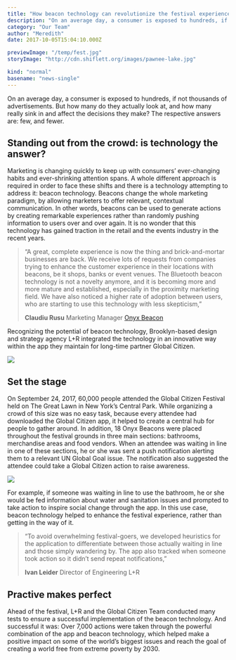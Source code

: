 ```yaml
---
title: "How beacon technology can revolutionize the festival experience"
description: "On an average day, a consumer is exposed to hundreds, if not thousands of advertisements. But how many do they actually look at, and how many really sink in and affect the decisions they make? The respective answers are: few, and fewer. Standing out from the crowd: is technology the answer? Marketing is changing quickly&hellip;"
category: "Our Team"
author: "Meredith"
date: 2017-10-05T15:04:10.000Z

previewImage: "/temp/fest.jpg"
storyImage: "http://cdn.shiflett.org/images/pawnee-lake.jpg"

kind: "normal"
basename: "news-single"
---
```


On an average day, a consumer is exposed to hundreds, if not thousands of advertisements. But how many do they actually look at, and how many really sink in and affect the decisions they make? The respective answers are: few, and fewer.

## Standing out from the crowd: is technology the answer?

Marketing is changing quickly to keep up with consumers’ ever-changing habits and ever-shrinking attention spans. A whole different approach is required in order to face these shifts and there is a technology attempting to address it: beacon technology. Beacons change the whole marketing paradigm, by allowing marketers to offer relevant, contextual communication. In other words, beacons can be used to generate actions by creating remarkable experiences rather than randomly pushing information to users over and over again. It is no wonder that this technology has gained traction in the retail and the events industry in the recent years.

> “A great, complete experience is now the thing and brick-and-mortar businesses are back. We receive lots of requests from companies trying to enhance the customer experience in their locations with beacons, be it shops, banks or event venues. The Bluetooth beacon technology is not a novelty anymore, and it is becoming more and more mature and established, especially in the proximity marketing field. We have also noticed a higher rate of adoption between users, who are starting to use this technology with less skepticism,”
> 
> **Claudiu Rusu**
> Marketing Manager
> [Onyx Beacon](https://www.google.com)

Recognizing the potential of beacon technology, Brooklyn-based design and strategy agency L+R integrated the technology in an innovative way within the app they maintain for long-time partner Global Citizen.

![](/temp/beacon-1.jpg)

## Set the stage

On September 24, 2017, 60,000 people attended the Global Citizen Festival held on The Great Lawn in New York’s Central Park. While organizing a crowd of this size was no easy task, because every attendee had downloaded the Global Citizen app, it helped to create a central hub for people to gather around. In addition, 18 Onyx Beacons were placed throughout the festival grounds in three main sections: bathrooms, merchandise areas and food vendors. When an attendee was waiting in line in one of these sections, he or she was sent a push notification alerting them to a relevant UN Global Goal issue. The notification also suggested the attendee could take a Global Citizen action to raise awareness.

![](/temp/beacon-2.jpg)

For example, if someone was waiting in line to use the bathroom, he or she would be fed information about water and sanitation issues and prompted to take action to inspire social change through the app. In this use case, beacon technology helped to enhance the festival experience, rather than getting in the way of it.

> “To avoid overwhelming festival-goers, we developed heuristics for the application to differentiate between those actually waiting in line and those simply wandering by. The app also tracked when someone took action so it didn’t send repeat notifications,”
>
> **Ivan Leider**
> Director of Engineering
> L+R

## Practive makes perfect

Ahead of the festival, L+R and the Global Citizen Team conducted many tests to ensure a successful implementation of the beacon technology. And successful it was: Over 7,000 actions were taken through the powerful combination of the app and beacon technology, which helped make a positive impact on some of the world’s biggest issues and reach the goal of creating a world free from extreme poverty by 2030.
